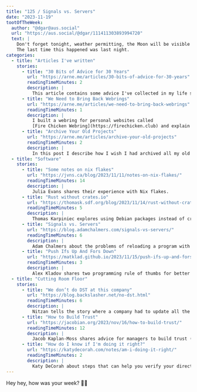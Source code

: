 ```yaml
---
title: "125 / Signals vs. Servers"
date: "2023-11-19"
tootOfTheWeek:
  author: "@dgar@aus.social"
  url: "https://aus.social/@dgar/111411303893994720"
  text: |
    Don't forget tonight, weather permitting, the Moon will be visible from Earth. 
    The last time this happened was last night.
categories:
  - title: "Articles I've written"
    stories:
      - title: "30 Bits of Advice for 30 Years"
        url: "https://arne.me/articles/30-bits-of-advice-for-30-years"
        readingTimeMinutes: 2
        description: |
          This article contains some advice I've collected in my life so far.
      - title: "We Need to Bring Back Webrings"
        url: "https://arne.me/articles/we-need-to-bring-back-webrings"
        readingTimeMinutes: 1
        description: |
          I built a webring for personal websites called 
          [Fire Chicken Webring](https://firechicken.club) and explain why.
      - title: "Archive Your Old Projects"
        url: "https://arne.me/articles/archive-your-old-projects"
        readingTimeMinutes: 2
        description: |
          In this post I describe how I wish I had archived all my old projects and my approach going forward.
  - title: "Software"
    stories:
      - title: "Some notes on nix flakes"
        url: "https://jvns.ca/blog/2023/11/11/notes-on-nix-flakes/"
        readingTimeMinutes: 14
        description: |
          Julia Evans shares their experience with Nix flakes.
      - title: "Rust without crates.io"
        url: "https://thomask.sdf.org/blog/2023/11/14/rust-without-crates-io.html"
        readingTimeMinutes: 5
        description: |
          Thomas Karpiniec explores using Debian packages instead of crates.io for Rust.
      - title: "Signals vs. Servers"
        url: "https://blog.adamchalmers.com/signals-vs-servers/"
        readingTimeMinutes: 6
        description: |
          Adam Chalmers about the problems of reloading a program with `SIGHUP` and the benefits of using HTTP instead.
      - title: "Push Ifs Up And Fors Down"
        url: "https://matklad.github.io/2023/11/15/push-ifs-up-and-fors-down.html"
        readingTimeMinutes: 3
        description: |
          Alex Kladov shares two programming rule of thumbs for better readability and better performance.
  - title: "Cutting Room Floor"
    stories:
      - title: "We don’t do DST at this company"
        url: "https://blog.backslasher.net/no-dst.html"
        readingTimeMinutes: 6
        description: |
          Nitzan tells the story where a company had to update all the clocks on every switch to DST to keep the old time.
      - title: "How to Build Trust"
        url: "https://jacobian.org/2023/nov/16/how-to-build-trust/"
        readingTimeMinutes: 12
        description: |
          Jacob Kaplan-Moss shares advice for managers to build trust (and what to avoid).
      - title: "How do I know if I'm doing it right?"
        url: "https://katydecorah.com/notes/am-i-doing-it-right/"
        readingTimeMinutes: 2
        description: |
          Katy DeCorah about steps that can help you verify your direction when learning a new skill.
---
```



Hey hey, how was your week? ✌🏻

